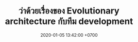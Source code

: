 ---
layout: post
title:  "ว่าด้วยเรื่องของ Evolutionary architecture กับทีม development"
date:   2020-01-05 13:42:00 +0700
tags: [architecture, adr]
---